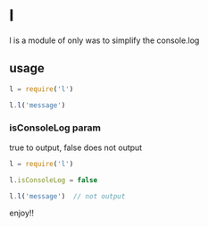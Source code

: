 ﻿# l

l is a module of only was to simplify the console.log

## usage

```javascript
l = require('l')

l.l('message')
```

### isConsoleLog param

true to output, false does not output

```javascript
l = require('l')

l.isConsoleLog = false

l.l('message')  // not output
```

enjoy!!
